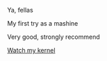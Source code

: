 Ya, fellas

My first try as a mashine

Very good, strongly recommend

[Watch my kernel](https://www.kaggle.com/birshert1/final-commit)
